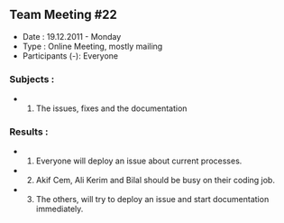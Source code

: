 ## Team Meeting #22 ##
  * Date : 19.12.2011 - Monday
  * Type : Online Meeting, mostly mailing
  * Participants (-): Everyone
### Subjects : ###
  * 1. The issues, fixes and the documentation
### Results : ###
  * 1. Everyone will deploy an issue about current processes.
  * 2. Akif Cem, Ali Kerim and Bilal should be busy on their coding job.
  * 3. The others, will try to deploy an issue and start documentation immediately.